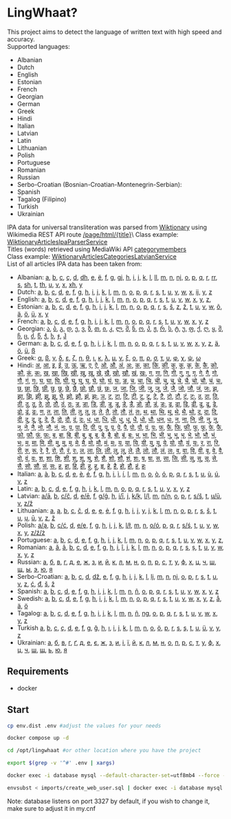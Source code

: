 # LingWhaat?

This project aims to detect the language of written text with high speed and accuracy.\
Supported languages:
* Albanian
* Dutch
* English
* Estonian
* French
* Georgian
* German
* Greek
* Hindi
* Italian
* Latvian
* Latin
* Lithuanian
* Polish
* Portuguese
* Romanian
* Russian
* Serbo-Croatian (Bosnian-Croatian-Montenegrin-Serbian):
* Spanish
* Tagalog (Filipino)
* Turkish
* Ukrainian

IPA data for universal transliteration was parsed from [Wiktionary](https://en.wiktionary.org/wiki/Wiktionary:Main_Page) using Wikimedia REST API route [/page/html/{title}](https://en.wiktionary.org/api/rest_v1/#/Page%20content/get_page_html__title_)\
Class example: [WiktionaryArticlesIpaParserService](src/Service/WiktionaryArticlesIpaParserService.php)\
Titles (words) retrieved using MediaWiki API [categorymembers](https://www.mediawiki.org/wiki/API:Categorymembers)\
Class example: [WiktionaryArticlesCategoriesLatvianService](src/Service/WiktionaryArticlesCategoriesLatvianService.php)\
List of all articles IPA data has been taken from:
* Albanian:
[a](docs/Albanian/en_wiktionary_albanian_a.md),
[b](docs/Albanian/en_wiktionary_albanian_b.md),
[c](docs/Albanian/en_wiktionary_albanian_c.md),
[ç](docs/Albanian/en_wiktionary_albanian_ç.md),
[d](docs/Albanian/en_wiktionary_albanian_d.md),
[dh](docs/Albanian/en_wiktionary_albanian_dh.md),
[e](docs/Albanian/en_wiktionary_albanian_e.md),
[ë](docs/Albanian/en_wiktionary_albanian_ë.md),
[f](docs/Albanian/en_wiktionary_albanian_f.md),
[g](docs/Albanian/en_wiktionary_albanian_g.md),
[gj](docs/Albanian/en_wiktionary_albanian_gj.md),
[h](docs/Albanian/en_wiktionary_albanian_h.md),
[i](docs/Albanian/en_wiktionary_albanian_i.md),
[j](docs/Albanian/en_wiktionary_albanian_j.md),
[k](docs/Albanian/en_wiktionary_albanian_k.md),
[l](docs/Albanian/en_wiktionary_albanian_l.md),
[ll](docs/Albanian/en_wiktionary_albanian_ll.md),
[m](docs/Albanian/en_wiktionary_albanian_m.md),
[n](docs/Albanian/en_wiktionary_albanian_n.md),
[nj](docs/Albanian/en_wiktionary_albanian_nj.md),
[o](docs/Albanian/en_wiktionary_albanian_o.md),
[p](docs/Albanian/en_wiktionary_albanian_p.md),
[q](docs/Albanian/en_wiktionary_albanian_q.md),
[r](docs/Albanian/en_wiktionary_albanian_r.md),
[rr](docs/Albanian/en_wiktionary_albanian_rr.md),
[s](docs/Albanian/en_wiktionary_albanian_s.md),
[sh](docs/Albanian/en_wiktionary_albanian_sh.md),
[t](docs/Albanian/en_wiktionary_albanian_t.md),
[th](docs/Albanian/en_wiktionary_albanian_th.md),
[u](docs/Albanian/en_wiktionary_albanian_u.md),
[v](docs/Albanian/en_wiktionary_albanian_v.md),
[x](docs/Albanian/en_wiktionary_albanian_x.md),
[xh](docs/Albanian/en_wiktionary_albanian_xh.md),
[y](docs/Albanian/en_wiktionary_albanian_y.md)
* Dutch:
[a](docs/Dutch/en_wiktionary_dutch_a.md),
[b](docs/Dutch/en_wiktionary_dutch_b.md),
[c](docs/Dutch/en_wiktionary_dutch_c.md),
[d](docs/Dutch/en_wiktionary_dutch_d.md),
[e](docs/Dutch/en_wiktionary_dutch_e.md),
[f](docs/Dutch/en_wiktionary_dutch_f.md),
[g](docs/Dutch/en_wiktionary_dutch_g.md),
[h](docs/Dutch/en_wiktionary_dutch_h.md),
[i](docs/Dutch/en_wiktionary_dutch_i.md),
[j](docs/Dutch/en_wiktionary_dutch_j.md),
[k](docs/Dutch/en_wiktionary_dutch_k.md),
[l](docs/Dutch/en_wiktionary_dutch_l.md),
[m](docs/Dutch/en_wiktionary_dutch_m.md),
[n](docs/Dutch/en_wiktionary_dutch_n.md),
[o](docs/Dutch/en_wiktionary_dutch_o.md),
[p](docs/Dutch/en_wiktionary_dutch_p.md),
[q](docs/Dutch/en_wiktionary_dutch_q.md),
[r](docs/Dutch/en_wiktionary_dutch_r.md),
[s](docs/Dutch/en_wiktionary_dutch_s.md),
[t](docs/Dutch/en_wiktionary_dutch_t.md),
[u](docs/Dutch/en_wiktionary_dutch_u.md),
[v](docs/Dutch/en_wiktionary_dutch_v.md),
[w](docs/Dutch/en_wiktionary_dutch_w.md),
[x](docs/Dutch/en_wiktionary_dutch_x.md),
[ij](docs/Dutch/en_wiktionary_dutch_ij.md),
[y](docs/Dutch/en_wiktionary_dutch_y.md),
[z](docs/Dutch/en_wiktionary_dutch_z.md)
* English:
[a](docs/English/en_wiktionary_english_a.md),
[b](docs/English/en_wiktionary_english_b.md),
[c](docs/English/en_wiktionary_english_c.md),
[d](docs/English/en_wiktionary_english_d.md),
[e](docs/English/en_wiktionary_english_e.md),
[f](docs/English/en_wiktionary_english_f.md),
[g](docs/English/en_wiktionary_english_g.md),
[h](docs/English/en_wiktionary_english_h.md),
[i](docs/English/en_wiktionary_english_i.md),
[j](docs/English/en_wiktionary_english_j.md),
[k](docs/English/en_wiktionary_english_k.md),
[l](docs/English/en_wiktionary_english_l.md),
[m](docs/English/en_wiktionary_english_m.md),
[n](docs/English/en_wiktionary_english_n.md),
[o](docs/English/en_wiktionary_english_o.md),
[p](docs/English/en_wiktionary_english_p.md),
[q](docs/English/en_wiktionary_english_q.md),
[r](docs/English/en_wiktionary_english_r.md),
[s](docs/English/en_wiktionary_english_s.md),
[t](docs/English/en_wiktionary_english_t.md),
[u](docs/English/en_wiktionary_english_u.md),
[v](docs/English/en_wiktionary_english_v.md),
[w](docs/English/en_wiktionary_english_w.md),
[x](docs/English/en_wiktionary_english_x.md),
[y](docs/English/en_wiktionary_english_y.md),
[z](docs/English/en_wiktionary_english_z.md),
* Estonian:
[a](docs/Estonian/en_wiktionary_estonian_a.md),
[b](docs/Estonian/en_wiktionary_estonian_b.md),
[c](docs/Estonian/en_wiktionary_estonian_c.md),
[d](docs/Estonian/en_wiktionary_estonian_d.md),
[e](docs/Estonian/en_wiktionary_estonian_e.md),
[f](docs/Estonian/en_wiktionary_estonian_f.md),
[g](docs/Estonian/en_wiktionary_estonian_g.md),
[h](docs/Estonian/en_wiktionary_estonian_h.md),
[i](docs/Estonian/en_wiktionary_estonian_i.md),
[j](docs/Estonian/en_wiktionary_estonian_j.md),
[k](docs/Estonian/en_wiktionary_estonian_k.md),
[l](docs/Estonian/en_wiktionary_estonian_l.md),
[m](docs/Estonian/en_wiktionary_estonian_m.md),
[n](docs/Estonian/en_wiktionary_estonian_n.md),
[o](docs/Estonian/en_wiktionary_estonian_o.md),
[p](docs/Estonian/en_wiktionary_estonian_p.md),
[q](docs/Estonian/en_wiktionary_estonian_q.md),
[r](docs/Estonian/en_wiktionary_estonian_r.md),
[s](docs/Estonian/en_wiktionary_estonian_s.md),
[š](docs/Estonian/en_wiktionary_estonian_š.md),
[z](docs/Estonian/en_wiktionary_estonian_z.md),
[ž](docs/Estonian/en_wiktionary_estonian_ž.md),
[t](docs/Estonian/en_wiktionary_estonian_t.md),
[u](docs/Estonian/en_wiktionary_estonian_u.md),
[v](docs/Estonian/en_wiktionary_estonian_v.md),
[w](docs/Estonian/en_wiktionary_estonian_w.md),
[õ](docs/Estonian/en_wiktionary_estonian_õ.md),
[ä](docs/Estonian/en_wiktionary_estonian_ä.md),
[ö](docs/Estonian/en_wiktionary_estonian_ö.md),
[ü](docs/Estonian/en_wiktionary_estonian_ü.md),
[x](docs/Estonian/en_wiktionary_estonian_x.md),
[y](docs/Estonian/en_wiktionary_estonian_y.md)
* French:
[a](docs/French/en_wiktionary_french_a.md),
[b](docs/French/en_wiktionary_french_b.md),
[c](docs/French/en_wiktionary_french_c.md),
[d](docs/French/en_wiktionary_french_d.md),
[e](docs/French/en_wiktionary_french_e.md),
[f](docs/French/en_wiktionary_french_f.md),
[g](docs/French/en_wiktionary_french_g.md),
[h](docs/French/en_wiktionary_french_h.md),
[i](docs/French/en_wiktionary_french_i.md),
[j](docs/French/en_wiktionary_french_j.md),
[k](docs/French/en_wiktionary_french_k.md),
[l](docs/French/en_wiktionary_french_l.md),
[m](docs/French/en_wiktionary_french_m.md),
[n](docs/French/en_wiktionary_french_n.md),
[o](docs/French/en_wiktionary_french_o.md),
[p](docs/French/en_wiktionary_french_p.md),
[q](docs/French/en_wiktionary_french_q.md),
[r](docs/French/en_wiktionary_french_r.md),
[s](docs/French/en_wiktionary_french_s.md),
[t](docs/French/en_wiktionary_french_t.md),
[u](docs/French/en_wiktionary_french_u.md),
[v](docs/French/en_wiktionary_french_v.md),
[w](docs/French/en_wiktionary_french_w.md),
[x](docs/French/en_wiktionary_french_x.md),
[y](docs/French/en_wiktionary_french_y.md),
[z](docs/French/en_wiktionary_french_z.md)
* Georgian:
[ა](docs/Georgian/en_wiktionary_georgian_ა.md),
[ბ](docs/Georgian/en_wiktionary_georgian_ბ.md),
[გ](docs/Georgian/en_wiktionary_georgian_გ.md),
[დ](docs/Georgian/en_wiktionary_georgian_დ.md),
[ე](docs/Georgian/en_wiktionary_georgian_ე.md),
[ვ](docs/Georgian/en_wiktionary_georgian_ვ.md),
[ზ](docs/Georgian/en_wiktionary_georgian_ზ.md),
[თ](docs/Georgian/en_wiktionary_georgian_თ.md),
[ი](docs/Georgian/en_wiktionary_georgian_ი.md),
[კ](docs/Georgian/en_wiktionary_georgian_კ.md),
[ლ](docs/Georgian/en_wiktionary_georgian_ლ.md),
[მ](docs/Georgian/en_wiktionary_georgian_მ.md),
[ნ](docs/Georgian/en_wiktionary_georgian_ნ.md),
[ო](docs/Georgian/en_wiktionary_georgian_ო.md),
[პ](docs/Georgian/en_wiktionary_georgian_პ.md),
[ჟ](docs/Georgian/en_wiktionary_georgian_ჟ.md),
[რ](docs/Georgian/en_wiktionary_georgian_რ.md),
[ს](docs/Georgian/en_wiktionary_georgian_ს.md),
[ტ](docs/Georgian/en_wiktionary_georgian_ტ.md),
[უ](docs/Georgian/en_wiktionary_georgian_უ.md),
[ფ](docs/Georgian/en_wiktionary_georgian_ფ.md),
[ქ](docs/Georgian/en_wiktionary_georgian_ქ.md),
[ღ](docs/Georgian/en_wiktionary_georgian_ღ.md),
[ყ](docs/Georgian/en_wiktionary_georgian_ყ.md),
[შ](docs/Georgian/en_wiktionary_georgian_შ.md),
[ჩ](docs/Georgian/en_wiktionary_georgian_ჩ.md),
[ც](docs/Georgian/en_wiktionary_georgian_ც.md),
[ძ](docs/Georgian/en_wiktionary_georgian_ძ.md),
[წ](docs/Georgian/en_wiktionary_georgian_წ.md),
[ჭ](docs/Georgian/en_wiktionary_georgian_ჭ.md),
[ხ](docs/Georgian/en_wiktionary_georgian_ხ.md),
[ჯ](docs/Georgian/en_wiktionary_georgian_ჯ.md),
[ჰ](docs/Georgian/en_wiktionary_georgian_ჰ.md)
* German:
[a](docs/German/en_wiktionary_german_a.md),
[b](docs/German/en_wiktionary_german_b.md),
[c](docs/German/en_wiktionary_german_c.md),
[d](docs/German/en_wiktionary_german_d.md),
[e](docs/German/en_wiktionary_german_e.md),
[f](docs/German/en_wiktionary_german_f.md),
[g](docs/German/en_wiktionary_german_g.md),
[h](docs/German/en_wiktionary_german_h.md),
[i](docs/German/en_wiktionary_german_i.md),
[j](docs/German/en_wiktionary_german_j.md),
[k](docs/German/en_wiktionary_german_k.md),
[l](docs/German/en_wiktionary_german_l.md),
[m](docs/German/en_wiktionary_german_m.md),
[n](docs/German/en_wiktionary_german_n.md),
[o](docs/German/en_wiktionary_german_o.md),
[p](docs/German/en_wiktionary_german_p.md),
[q](docs/German/en_wiktionary_german_q.md),
[r](docs/German/en_wiktionary_german_r.md),
[s](docs/German/en_wiktionary_german_s.md),
[t](docs/German/en_wiktionary_german_t.md),
[u](docs/German/en_wiktionary_german_u.md),
[v](docs/German/en_wiktionary_german_v.md),
[w](docs/German/en_wiktionary_german_w.md),
[x](docs/German/en_wiktionary_german_x.md),
[y](docs/German/en_wiktionary_german_y.md),
[z](docs/German/en_wiktionary_german_z.md),
[ä](docs/German/en_wiktionary_german_ä.md),
[ö](docs/German/en_wiktionary_german_ö.md),
[ü](docs/German/en_wiktionary_german_ü.md),
[ß](docs/German/en_wiktionary_german_ß.md)
* Greek:
[α](docs/Greek/en_wiktionary_greek_α.md),
[β](docs/Greek/en_wiktionary_greek_β.md),
[γ](docs/Greek/en_wiktionary_greek_γ.md),
[δ](docs/Greek/en_wiktionary_greek_δ.md),
[ε](docs/Greek/en_wiktionary_greek_ε.md),
[ζ](docs/Greek/en_wiktionary_greek_ζ.md),
[η](docs/Greek/en_wiktionary_greek_η.md),
[θ](docs/Greek/en_wiktionary_greek_θ.md),
[ι](docs/Greek/en_wiktionary_greek_ι.md),
[κ](docs/Greek/en_wiktionary_greek_κ.md),
[λ](docs/Greek/en_wiktionary_greek_λ.md),
[μ](docs/Greek/en_wiktionary_greek_μ.md),
[ν](docs/Greek/en_wiktionary_greek_ν.md),
[ξ](docs/Greek/en_wiktionary_greek_ξ.md),
[ο](docs/Greek/en_wiktionary_greek_ο.md),
[π](docs/Greek/en_wiktionary_greek_π.md),
[ρ](docs/Greek/en_wiktionary_greek_ρ.md),
[σ](docs/Greek/en_wiktionary_greek_σ.md),
[τ](docs/Greek/en_wiktionary_greek_τ.md),
[υ](docs/Greek/en_wiktionary_greek_υ.md),
[φ](docs/Greek/en_wiktionary_greek_φ.md),
[χ](docs/Greek/en_wiktionary_greek_χ.md),
[ψ](docs/Greek/en_wiktionary_greek_ψ.md),
[ω](docs/Greek/en_wiktionary_greek_ω.md)
* Hindi:
[अ](docs/Hindi/en_wiktionary_hindi_अ.md),
[आ](docs/Hindi/en_wiktionary_hindi_आ.md),
[इ](docs/Hindi/en_wiktionary_hindi_इ.md),
[ई](docs/Hindi/en_wiktionary_hindi_ई.md),
[उ](docs/Hindi/en_wiktionary_hindi_उ.md),
[ऊ](docs/Hindi/en_wiktionary_hindi_ऊ.md),
[ऋ](docs/Hindi/en_wiktionary_hindi_ऋ.md),
[ए](docs/Hindi/en_wiktionary_hindi_ए.md),
[ऐ](docs/Hindi/en_wiktionary_hindi_ऐ.md),
[ओ](docs/Hindi/en_wiktionary_hindi_ओ.md),
[औ](docs/Hindi/en_wiktionary_hindi_औ.md),
[अं](docs/Hindi/en_wiktionary_hindi_अं.md),
[अः](docs/Hindi/en_wiktionary_hindi_अः.md),
[क](docs/Hindi/en_wiktionary_hindi_क.md),
[का](docs/Hindi/en_wiktionary_hindi_का.md),
[कि](docs/Hindi/en_wiktionary_hindi_कि.md),
[की](docs/Hindi/en_wiktionary_hindi_की.md),
[कु](docs/Hindi/en_wiktionary_hindi_कु.md),
[कू](docs/Hindi/en_wiktionary_hindi_कू.md),
[कृ](docs/Hindi/en_wiktionary_hindi_कृ.md),
[के](docs/Hindi/en_wiktionary_hindi_के.md),
[कै](docs/Hindi/en_wiktionary_hindi_कै.md),
[को](docs/Hindi/en_wiktionary_hindi_को.md),
[कौ](docs/Hindi/en_wiktionary_hindi_कौ.md),
[कं](docs/Hindi/en_wiktionary_hindi_कं.md),
[कः](docs/Hindi/en_wiktionary_hindi_कः.md),
[ख](docs/Hindi/en_wiktionary_hindi_ख.md),
[खा](docs/Hindi/en_wiktionary_hindi_खा.md),
[खि](docs/Hindi/en_wiktionary_hindi_खि.md),
[खी](docs/Hindi/en_wiktionary_hindi_खी.md),
[खु](docs/Hindi/en_wiktionary_hindi_खु.md),
[खू](docs/Hindi/en_wiktionary_hindi_खू.md),
[खे](docs/Hindi/en_wiktionary_hindi_खे.md),
[खै](docs/Hindi/en_wiktionary_hindi_खै.md),
[खो](docs/Hindi/en_wiktionary_hindi_खो.md),
[खौ](docs/Hindi/en_wiktionary_hindi_खौ.md),
[खं](docs/Hindi/en_wiktionary_hindi_खं.md),
[खः](docs/Hindi/en_wiktionary_hindi_खः.md),
[ग](docs/Hindi/en_wiktionary_hindi_ग.md),
[गा](docs/Hindi/en_wiktionary_hindi_गा.md),
[गि](docs/Hindi/en_wiktionary_hindi_गि.md),
[गी](docs/Hindi/en_wiktionary_hindi_गी.md),
[गु](docs/Hindi/en_wiktionary_hindi_गु.md),
[गू](docs/Hindi/en_wiktionary_hindi_गू.md),
[गृ](docs/Hindi/en_wiktionary_hindi_गृ.md),
[गे](docs/Hindi/en_wiktionary_hindi_गे.md),
[गै](docs/Hindi/en_wiktionary_hindi_गै.md),
[गो](docs/Hindi/en_wiktionary_hindi_गो.md),
[गौ](docs/Hindi/en_wiktionary_hindi_गौ.md),
[गं](docs/Hindi/en_wiktionary_hindi_गं.md),
[गः](docs/Hindi/en_wiktionary_hindi_गः.md),
[घ](docs/Hindi/en_wiktionary_hindi_घ.md),
[घा](docs/Hindi/en_wiktionary_hindi_घा.md),
[घि](docs/Hindi/en_wiktionary_hindi_घि.md),
[घी](docs/Hindi/en_wiktionary_hindi_घी.md),
[घु](docs/Hindi/en_wiktionary_hindi_घु.md),
[घू](docs/Hindi/en_wiktionary_hindi_घू.md),
[घृ](docs/Hindi/en_wiktionary_hindi_घृ.md),
[घे](docs/Hindi/en_wiktionary_hindi_घे.md),
[घो](docs/Hindi/en_wiktionary_hindi_घो.md),
[घं](docs/Hindi/en_wiktionary_hindi_घं.md),
[घः](docs/Hindi/en_wiktionary_hindi_घः.md),
[ङ](docs/Hindi/en_wiktionary_hindi_ङ.md),
[च](docs/Hindi/en_wiktionary_hindi_च.md),
[चा](docs/Hindi/en_wiktionary_hindi_चा.md),
[चि](docs/Hindi/en_wiktionary_hindi_चि.md),
[ची](docs/Hindi/en_wiktionary_hindi_ची.md),
[चु](docs/Hindi/en_wiktionary_hindi_चु.md),
[चू](docs/Hindi/en_wiktionary_hindi_चू.md),
[चे](docs/Hindi/en_wiktionary_hindi_चे.md),
[चै](docs/Hindi/en_wiktionary_hindi_चै.md),
[चो](docs/Hindi/en_wiktionary_hindi_चो.md),
[चौ](docs/Hindi/en_wiktionary_hindi_चौ.md),
[चं](docs/Hindi/en_wiktionary_hindi_चं.md),
[चः](docs/Hindi/en_wiktionary_hindi_चः.md),
[छ](docs/Hindi/en_wiktionary_hindi_छ.md),
[छा](docs/Hindi/en_wiktionary_hindi_छा.md),
[छि](docs/Hindi/en_wiktionary_hindi_छि.md),
[छी](docs/Hindi/en_wiktionary_hindi_छी.md),
[छु](docs/Hindi/en_wiktionary_hindi_छु.md),
[छू](docs/Hindi/en_wiktionary_hindi_छू.md),
[छे](docs/Hindi/en_wiktionary_hindi_छे.md),
[छै](docs/Hindi/en_wiktionary_hindi_छै.md),
[छो](docs/Hindi/en_wiktionary_hindi_छो.md),
[छौ](docs/Hindi/en_wiktionary_hindi_छौ.md),
[छं](docs/Hindi/en_wiktionary_hindi_छं.md),
[छः](docs/Hindi/en_wiktionary_hindi_छः.md),
[ज](docs/Hindi/en_wiktionary_hindi_ज.md),
[जा](docs/Hindi/en_wiktionary_hindi_जा.md),
[जि](docs/Hindi/en_wiktionary_hindi_जि.md),
[जी](docs/Hindi/en_wiktionary_hindi_जी.md),
[जु](docs/Hindi/en_wiktionary_hindi_जु.md),
[जू](docs/Hindi/en_wiktionary_hindi_जू.md),
[जे](docs/Hindi/en_wiktionary_hindi_जे.md),
[जै](docs/Hindi/en_wiktionary_hindi_जै.md),
[जो](docs/Hindi/en_wiktionary_hindi_जो.md),
[जौ](docs/Hindi/en_wiktionary_hindi_जौ.md),
[जं](docs/Hindi/en_wiktionary_hindi_जं.md),
[जः](docs/Hindi/en_wiktionary_hindi_जः.md),
[झ](docs/Hindi/en_wiktionary_hindi_झ.md),
[झा](docs/Hindi/en_wiktionary_hindi_झा.md),
[झि](docs/Hindi/en_wiktionary_hindi_झि.md),
[झी](docs/Hindi/en_wiktionary_hindi_झी.md),
[झु](docs/Hindi/en_wiktionary_hindi_झु.md),
[झू](docs/Hindi/en_wiktionary_hindi_झू.md),
[घे](docs/Hindi/en_wiktionary_hindi_घे.md),
[झो](docs/Hindi/en_wiktionary_hindi_झो.md),
[झौ](docs/Hindi/en_wiktionary_hindi_झौ.md),
[झं](docs/Hindi/en_wiktionary_hindi_झं.md),
[झः](docs/Hindi/en_wiktionary_hindi_झः.md),
[ञ](docs/Hindi/en_wiktionary_hindi_ञ.md),
[ट](docs/Hindi/en_wiktionary_hindi_ट.md),
[टा](docs/Hindi/en_wiktionary_hindi_टा.md),
[टि](docs/Hindi/en_wiktionary_hindi_टि.md),
[टी](docs/Hindi/en_wiktionary_hindi_टी.md),
[टु](docs/Hindi/en_wiktionary_hindi_टु.md),
[टू](docs/Hindi/en_wiktionary_hindi_टू.md),
[टे](docs/Hindi/en_wiktionary_hindi_टे.md),
[टै](docs/Hindi/en_wiktionary_hindi_टै.md),
[टो](docs/Hindi/en_wiktionary_hindi_टो.md),
[टौ](docs/Hindi/en_wiktionary_hindi_टौ.md),
[टं](docs/Hindi/en_wiktionary_hindi_टं.md),
[टः](docs/Hindi/en_wiktionary_hindi_टः.md),
[ठ](docs/Hindi/en_wiktionary_hindi_ठ.md),
[ठा](docs/Hindi/en_wiktionary_hindi_ठा.md),
[ठि](docs/Hindi/en_wiktionary_hindi_ठि.md),
[ठी](docs/Hindi/en_wiktionary_hindi_ठी.md),
[ठु](docs/Hindi/en_wiktionary_hindi_ठु.md),
[ठू](docs/Hindi/en_wiktionary_hindi_ठू.md),
[ठे](docs/Hindi/en_wiktionary_hindi_ठे.md),
[ठो](docs/Hindi/en_wiktionary_hindi_ठो.md),
[ठौ](docs/Hindi/en_wiktionary_hindi_ठौ.md),
[ठं](docs/Hindi/en_wiktionary_hindi_ठं.md),
[ठः](docs/Hindi/en_wiktionary_hindi_ठः.md),
[ड](docs/Hindi/en_wiktionary_hindi_ड.md),
[डा](docs/Hindi/en_wiktionary_hindi_डा.md),
[डि](docs/Hindi/en_wiktionary_hindi_डि.md),
[डी](docs/Hindi/en_wiktionary_hindi_डी.md),
[डु](docs/Hindi/en_wiktionary_hindi_डु.md),
[डू](docs/Hindi/en_wiktionary_hindi_डू.md),
[डे](docs/Hindi/en_wiktionary_hindi_डे.md),
[डै](docs/Hindi/en_wiktionary_hindi_डै.md),
[डो](docs/Hindi/en_wiktionary_hindi_डो.md),
[डौ](docs/Hindi/en_wiktionary_hindi_डौ.md),
[डं](docs/Hindi/en_wiktionary_hindi_डं.md),
[डः](docs/Hindi/en_wiktionary_hindi_डः.md),
[ढ](docs/Hindi/en_wiktionary_hindi_ढ.md),
[ढा](docs/Hindi/en_wiktionary_hindi_ढा.md),
[ढि](docs/Hindi/en_wiktionary_hindi_ढि.md),
[ढी](docs/Hindi/en_wiktionary_hindi_ढी.md),
[ढु](docs/Hindi/en_wiktionary_hindi_ढु.md),
[ढू](docs/Hindi/en_wiktionary_hindi_ढू.md),
[ढे](docs/Hindi/en_wiktionary_hindi_ढे.md),
[ढो](docs/Hindi/en_wiktionary_hindi_ढो.md),
[ढं](docs/Hindi/en_wiktionary_hindi_ढं.md),
[ढः](docs/Hindi/en_wiktionary_hindi_ढः.md),
[ण](docs/Hindi/en_wiktionary_hindi_ण.md),
[त](docs/Hindi/en_wiktionary_hindi_त.md),
[ता](docs/Hindi/en_wiktionary_hindi_ता.md),
[ति](docs/Hindi/en_wiktionary_hindi_ति.md),
[ती](docs/Hindi/en_wiktionary_hindi_ती.md),
[तु](docs/Hindi/en_wiktionary_hindi_तु.md),
[तू](docs/Hindi/en_wiktionary_hindi_तू.md),
[तृ](docs/Hindi/en_wiktionary_hindi_तृ.md),
[ते](docs/Hindi/en_wiktionary_hindi_ते.md),
[तै](docs/Hindi/en_wiktionary_hindi_तै.md),
[तो](docs/Hindi/en_wiktionary_hindi_तो.md),
[तौ](docs/Hindi/en_wiktionary_hindi_तौ.md),
[तं](docs/Hindi/en_wiktionary_hindi_तं.md),
[तः](docs/Hindi/en_wiktionary_hindi_तः.md),
[थ](docs/Hindi/en_wiktionary_hindi_थ.md),
[था](docs/Hindi/en_wiktionary_hindi_था.md),
[थि](docs/Hindi/en_wiktionary_hindi_थि.md),
[थू](docs/Hindi/en_wiktionary_hindi_थू.md),
[थे](docs/Hindi/en_wiktionary_hindi_थे.md),
[थै](docs/Hindi/en_wiktionary_hindi_थै.md),
[थो](docs/Hindi/en_wiktionary_hindi_थो.md),
[द](docs/Hindi/en_wiktionary_hindi_द.md),
[दा](docs/Hindi/en_wiktionary_hindi_दा.md),
[दि](docs/Hindi/en_wiktionary_hindi_दि.md),
[दी](docs/Hindi/en_wiktionary_hindi_दी.md),
[दु](docs/Hindi/en_wiktionary_hindi_दु.md),
[दू](docs/Hindi/en_wiktionary_hindi_दू.md),
[दृ](docs/Hindi/en_wiktionary_hindi_दृ.md),
[दे](docs/Hindi/en_wiktionary_hindi_दे.md),
[दै](docs/Hindi/en_wiktionary_hindi_दै.md),
[दो](docs/Hindi/en_wiktionary_hindi_दो.md),
[दौ](docs/Hindi/en_wiktionary_hindi_दौ.md),
[दं](docs/Hindi/en_wiktionary_hindi_दं.md),
[दः](docs/Hindi/en_wiktionary_hindi_दः.md),
[ध](docs/Hindi/en_wiktionary_hindi_ध.md),
[धा](docs/Hindi/en_wiktionary_hindi_धा.md),
[धि](docs/Hindi/en_wiktionary_hindi_धि.md),
[धी](docs/Hindi/en_wiktionary_hindi_धी.md),
[धु](docs/Hindi/en_wiktionary_hindi_धु.md),
[धू](docs/Hindi/en_wiktionary_hindi_धू.md),
[धै](docs/Hindi/en_wiktionary_hindi_धै.md),
[धो](docs/Hindi/en_wiktionary_hindi_धो.md),
[धौ](docs/Hindi/en_wiktionary_hindi_धौ.md),
[धन](docs/Hindi/en_wiktionary_hindi_धन.md),
[धः](docs/Hindi/en_wiktionary_hindi_धः.md),
[न](docs/Hindi/en_wiktionary_hindi_न.md),
[ना](docs/Hindi/en_wiktionary_hindi_ना.md),
[नि](docs/Hindi/en_wiktionary_hindi_नि.md),
[नी](docs/Hindi/en_wiktionary_hindi_नी.md),
[नु](docs/Hindi/en_wiktionary_hindi_नु.md),
[नू](docs/Hindi/en_wiktionary_hindi_नू.md),
[नृ](docs/Hindi/en_wiktionary_hindi_नृ.md),
[ने](docs/Hindi/en_wiktionary_hindi_ने.md),
[नै](docs/Hindi/en_wiktionary_hindi_नै.md),
[नो](docs/Hindi/en_wiktionary_hindi_नो.md),
[नौ](docs/Hindi/en_wiktionary_hindi_नौ.md),
[नं](docs/Hindi/en_wiktionary_hindi_नं.md),
[नः](docs/Hindi/en_wiktionary_hindi_नः.md),
[प](docs/Hindi/en_wiktionary_hindi_प.md),
[पा](docs/Hindi/en_wiktionary_hindi_पा.md),
[पि](docs/Hindi/en_wiktionary_hindi_पि.md),
[पी](docs/Hindi/en_wiktionary_hindi_पी.md),
[पु](docs/Hindi/en_wiktionary_hindi_पु.md),
[पू](docs/Hindi/en_wiktionary_hindi_पू.md),
[पृ](docs/Hindi/en_wiktionary_hindi_पृ.md),
[पे](docs/Hindi/en_wiktionary_hindi_पे.md),
[पै](docs/Hindi/en_wiktionary_hindi_पै.md),
[पो](docs/Hindi/en_wiktionary_hindi_पो.md),
[पौ](docs/Hindi/en_wiktionary_hindi_पौ.md),
[पं](docs/Hindi/en_wiktionary_hindi_पं.md),
[पः](docs/Hindi/en_wiktionary_hindi_पः.md),
[फ](docs/Hindi/en_wiktionary_hindi_फ.md),
[फै](docs/Hindi/en_wiktionary_hindi_फै.md),
[फि](docs/Hindi/en_wiktionary_hindi_फि.md),
[फी](docs/Hindi/en_wiktionary_hindi_फी.md),
[फु](docs/Hindi/en_wiktionary_hindi_फु.md),
[फू](docs/Hindi/en_wiktionary_hindi_फू.md),
[फे](docs/Hindi/en_wiktionary_hindi_फे.md),
[फै](docs/Hindi/en_wiktionary_hindi_फै.md),
[फो](docs/Hindi/en_wiktionary_hindi_फो.md),
[फौ](docs/Hindi/en_wiktionary_hindi_फौ.md),
[फं](docs/Hindi/en_wiktionary_hindi_फं.md),
[फः](docs/Hindi/en_wiktionary_hindi_फः.md),
[ब](docs/Hindi/en_wiktionary_hindi_ब.md),
[बा](docs/Hindi/en_wiktionary_hindi_बा.md),
[बि](docs/Hindi/en_wiktionary_hindi_बि.md),
[बी](docs/Hindi/en_wiktionary_hindi_बी.md),
[बु](docs/Hindi/en_wiktionary_hindi_बु.md),
[बू](docs/Hindi/en_wiktionary_hindi_बू.md),
[बृ](docs/Hindi/en_wiktionary_hindi_बृ.md),
[बे](docs/Hindi/en_wiktionary_hindi_बे.md),
[बै](docs/Hindi/en_wiktionary_hindi_बै.md),
[बो](docs/Hindi/en_wiktionary_hindi_बो.md),
[बं](docs/Hindi/en_wiktionary_hindi_बं.md),
[बः](docs/Hindi/en_wiktionary_hindi_बः.md),
[भ](docs/Hindi/en_wiktionary_hindi_भ.md),
[भा](docs/Hindi/en_wiktionary_hindi_भा.md),
[भि](docs/Hindi/en_wiktionary_hindi_भि.md),
[भी](docs/Hindi/en_wiktionary_hindi_भी.md),
[भु](docs/Hindi/en_wiktionary_hindi_भु.md),
[भू](docs/Hindi/en_wiktionary_hindi_भू.md),
[भृ](docs/Hindi/en_wiktionary_hindi_भृ.md),
[भे](docs/Hindi/en_wiktionary_hindi_भे.md),
[भो](docs/Hindi/en_wiktionary_hindi_भो.md),
[भौ](docs/Hindi/en_wiktionary_hindi_भौ.md),
[भं](docs/Hindi/en_wiktionary_hindi_भं.md),
[भः](docs/Hindi/en_wiktionary_hindi_भः.md),
[म](docs/Hindi/en_wiktionary_hindi_म.md),
[मा](docs/Hindi/en_wiktionary_hindi_मा.md),
[मि](docs/Hindi/en_wiktionary_hindi_मि.md),
[मी](docs/Hindi/en_wiktionary_hindi_मी.md),
[मु](docs/Hindi/en_wiktionary_hindi_मु.md),
[मू](docs/Hindi/en_wiktionary_hindi_मू.md),
[मृ](docs/Hindi/en_wiktionary_hindi_मृ.md),
[मे](docs/Hindi/en_wiktionary_hindi_मे.md),
[मै](docs/Hindi/en_wiktionary_hindi_मै.md),
[मो](docs/Hindi/en_wiktionary_hindi_मो.md),
[मौ](docs/Hindi/en_wiktionary_hindi_मौ.md),
[मं](docs/Hindi/en_wiktionary_hindi_मं.md),
[मः](docs/Hindi/en_wiktionary_hindi_मः.md),
[य](docs/Hindi/en_wiktionary_hindi_य.md),
[या](docs/Hindi/en_wiktionary_hindi_या.md),
[यि](docs/Hindi/en_wiktionary_hindi_यि.md),
[यी](docs/Hindi/en_wiktionary_hindi_यी.md),
[यु](docs/Hindi/en_wiktionary_hindi_यु.md),
[यू](docs/Hindi/en_wiktionary_hindi_यू.md),
[ये](docs/Hindi/en_wiktionary_hindi_ये.md),
[यो](docs/Hindi/en_wiktionary_hindi_यो.md),
[यौ](docs/Hindi/en_wiktionary_hindi_यौ.md),
[यं](docs/Hindi/en_wiktionary_hindi_यं.md),
[यः](docs/Hindi/en_wiktionary_hindi_यः.md),
[र](docs/Hindi/en_wiktionary_hindi_र.md),
[रा](docs/Hindi/en_wiktionary_hindi_रा.md),
[रि](docs/Hindi/en_wiktionary_hindi_रि.md),
[री](docs/Hindi/en_wiktionary_hindi_री.md),
[रु](docs/Hindi/en_wiktionary_hindi_रु.md),
[रू](docs/Hindi/en_wiktionary_hindi_रू.md),
[रे](docs/Hindi/en_wiktionary_hindi_रे.md),
[रै](docs/Hindi/en_wiktionary_hindi_रै.md),
[रो](docs/Hindi/en_wiktionary_hindi_रो.md),
[रौ](docs/Hindi/en_wiktionary_hindi_रौ.md),
[रं](docs/Hindi/en_wiktionary_hindi_रं.md),
[रः](docs/Hindi/en_wiktionary_hindi_रः.md),
[ल](docs/Hindi/en_wiktionary_hindi_ल.md),
[ला](docs/Hindi/en_wiktionary_hindi_ला.md),
[लि](docs/Hindi/en_wiktionary_hindi_लि.md),
[ली](docs/Hindi/en_wiktionary_hindi_ली.md),
[लु](docs/Hindi/en_wiktionary_hindi_लु.md),
[लू](docs/Hindi/en_wiktionary_hindi_लू.md),
[ले](docs/Hindi/en_wiktionary_hindi_ले.md),
[लै](docs/Hindi/en_wiktionary_hindi_लै.md),
[लो](docs/Hindi/en_wiktionary_hindi_लो.md),
[लौ](docs/Hindi/en_wiktionary_hindi_लौ.md),
[लं](docs/Hindi/en_wiktionary_hindi_लं.md),
[लः](docs/Hindi/en_wiktionary_hindi_लः.md),
[व](docs/Hindi/en_wiktionary_hindi_व.md),
[वा](docs/Hindi/en_wiktionary_hindi_वा.md),
[वि](docs/Hindi/en_wiktionary_hindi_वि.md),
[वी](docs/Hindi/en_wiktionary_hindi_वी.md),
[वृ](docs/Hindi/en_wiktionary_hindi_वृ.md),
[वे](docs/Hindi/en_wiktionary_hindi_वे.md),
[वै](docs/Hindi/en_wiktionary_hindi_वै.md),
[वो](docs/Hindi/en_wiktionary_hindi_वो.md),
[वं](docs/Hindi/en_wiktionary_hindi_वं.md),
[वः](docs/Hindi/en_wiktionary_hindi_वः.md),
[श](docs/Hindi/en_wiktionary_hindi_श.md),
[शा](docs/Hindi/en_wiktionary_hindi_शा.md),
[शि](docs/Hindi/en_wiktionary_hindi_शि.md),
[शी](docs/Hindi/en_wiktionary_hindi_शी.md),
[शु](docs/Hindi/en_wiktionary_hindi_शु.md),
[शू](docs/Hindi/en_wiktionary_hindi_शू.md),
[श्रु](docs/Hindi/en_wiktionary_hindi_श्रु.md),
[शे](docs/Hindi/en_wiktionary_hindi_शे.md),
[शै](docs/Hindi/en_wiktionary_hindi_शै.md),
[शो](docs/Hindi/en_wiktionary_hindi_शो.md),
[शौ](docs/Hindi/en_wiktionary_hindi_शौ.md),
[शं](docs/Hindi/en_wiktionary_hindi_शं.md),
[शः](docs/Hindi/en_wiktionary_hindi_शः.md),
[ष](docs/Hindi/en_wiktionary_hindi_ष.md),
[षा](docs/Hindi/en_wiktionary_hindi_षा.md),
[स](docs/Hindi/en_wiktionary_hindi_स.md),
[सा](docs/Hindi/en_wiktionary_hindi_सा.md),
[सि](docs/Hindi/en_wiktionary_hindi_सि.md),
[सी](docs/Hindi/en_wiktionary_hindi_सी.md),
[सु](docs/Hindi/en_wiktionary_hindi_सु.md),
[सू](docs/Hindi/en_wiktionary_hindi_सू.md),
[सृ](docs/Hindi/en_wiktionary_hindi_सृ.md),
[से](docs/Hindi/en_wiktionary_hindi_से.md),
[सै](docs/Hindi/en_wiktionary_hindi_सै.md),
[सो](docs/Hindi/en_wiktionary_hindi_सो.md),
[सौ](docs/Hindi/en_wiktionary_hindi_सौ.md),
[सं](docs/Hindi/en_wiktionary_hindi_सं.md),
[सः](docs/Hindi/en_wiktionary_hindi_सः.md),
[ह](docs/Hindi/en_wiktionary_hindi_ह.md),
[हा](docs/Hindi/en_wiktionary_hindi_हा.md),
[हि](docs/Hindi/en_wiktionary_hindi_हि.md),
[ही](docs/Hindi/en_wiktionary_hindi_ही.md),
[हु](docs/Hindi/en_wiktionary_hindi_हु.md),
[हू](docs/Hindi/en_wiktionary_hindi_हू.md),
[हृ](docs/Hindi/en_wiktionary_hindi_हृ.md),
[हे](docs/Hindi/en_wiktionary_hindi_हे.md),
[है](docs/Hindi/en_wiktionary_hindi_है.md),
[हो](docs/Hindi/en_wiktionary_hindi_हो.md),
[हौ](docs/Hindi/en_wiktionary_hindi_हौ.md),
[हं](docs/Hindi/en_wiktionary_hindi_हं.md),
[हः](docs/Hindi/en_wiktionary_hindi_हः.md)
* Italian:
[a](docs/Italian/en_wiktionary_italian_a.md),
[à](docs/Italian/en_wiktionary_italian_à.md),
[b](docs/Italian/en_wiktionary_italian_b.md),
[c](docs/Italian/en_wiktionary_italian_c.md),
[d](docs/Italian/en_wiktionary_italian_d.md),
[e](docs/Italian/en_wiktionary_italian_e.md),
[è](docs/Italian/en_wiktionary_italian_è.md),
[é](docs/Italian/en_wiktionary_italian_é.md),
[f](docs/Italian/en_wiktionary_italian_f.md),
[g](docs/Italian/en_wiktionary_italian_g.md),
[h](docs/Italian/en_wiktionary_italian_h.md),
[i](docs/Italian/en_wiktionary_italian_i.md),
[ì](docs/Italian/en_wiktionary_italian_ì.md),
[í](docs/Italian/en_wiktionary_italian_í.md),
[l](docs/Italian/en_wiktionary_italian_l.md),
[m](docs/Italian/en_wiktionary_italian_m.md),
[n](docs/Italian/en_wiktionary_italian_n.md),
[o](docs/Italian/en_wiktionary_italian_o.md),
[ò](docs/Italian/en_wiktionary_italian_ò.md),
[ó](docs/Italian/en_wiktionary_italian_ó.md),
[p](docs/Italian/en_wiktionary_italian_p.md),
[q](docs/Italian/en_wiktionary_italian_q.md),
[r](docs/Italian/en_wiktionary_italian_r.md),
[s](docs/Italian/en_wiktionary_italian_s.md),
[t](docs/Italian/en_wiktionary_italian_t.md),
[u](docs/Italian/en_wiktionary_italian_u.md),
[ù](docs/Italian/en_wiktionary_italian_ù.md),
[ú](docs/Italian/en_wiktionary_italian_ú.md),
[v](docs/Italian/en_wiktionary_italian_v.md),
[z](docs/Italian/en_wiktionary_italian_z.md)
* Latin:
[a](docs/Latin/en_wiktionary_latin_a.md),
[b](docs/Latin/en_wiktionary_latin_b.md),
[c](docs/Latin/en_wiktionary_latin_c.md),
[d](docs/Latin/en_wiktionary_latin_d.md),
[e](docs/Latin/en_wiktionary_latin_e.md),
[f](docs/Latin/en_wiktionary_latin_f.md),
[g](docs/Latin/en_wiktionary_latin_g.md),
[h](docs/Latin/en_wiktionary_latin_h.md),
[i](docs/Latin/en_wiktionary_latin_i.md),
[k](docs/Latin/en_wiktionary_latin_k.md),
[l](docs/Latin/en_wiktionary_latin_l.md),
[m](docs/Latin/en_wiktionary_latin_m.md),
[n](docs/Latin/en_wiktionary_latin_n.md),
[o](docs/Latin/en_wiktionary_latin_o.md),
[p](docs/Latin/en_wiktionary_latin_p.md),
[q](docs/Latin/en_wiktionary_latin_q.md),
[r](docs/Latin/en_wiktionary_latin_r.md),
[s](docs/Latin/en_wiktionary_latin_s.md),
[t](docs/Latin/en_wiktionary_latin_t.md),
[u](docs/Latin/en_wiktionary_latin_u.md),
[v](docs/Latin/en_wiktionary_latin_v.md),
[x](docs/Latin/en_wiktionary_latin_x.md),
[y](docs/Latin/en_wiktionary_latin_y.md),
[z](docs/Latin/en_wiktionary_latin_z.md)
* Latvian:
[а/ā](docs/Latvian/en_wiktionary_latvian_a.md),
[b](docs/Latvian/en_wiktionary_latvian_b.md),
[c/č](docs/Latvian/en_wiktionary_latvian_c.md),
[d](docs/Latvian/en_wiktionary_latvian_d.md),
[e/ē](docs/Latvian/en_wiktionary_latvian_e.md),
[f](docs/Latvian/en_wiktionary_latvian_f.md),
[g/ģ](docs/Latvian/en_wiktionary_latvian_g.md),
[h](docs/Latvian/en_wiktionary_latvian_h.md),
[i/ī](docs/Latvian/en_wiktionary_latvian_i.md),
[j](docs/Latvian/en_wiktionary_latvian_j.md),
[k/ķ](docs/Latvian/en_wiktionary_latvian_k.md),
[l/ļ](docs/Latvian/en_wiktionary_latvian_l.md),
[m](docs/Latvian/en_wiktionary_latvian_m.md),
[n/ņ](docs/Latvian/en_wiktionary_latvian_n.md),
[o](docs/Latvian/en_wiktionary_latvian_o.md),
[p](docs/Latvian/en_wiktionary_latvian_p.md),
[r](docs/Latvian/en_wiktionary_latvian_r.md),
[s/š](docs/Latvian/en_wiktionary_latvian_s.md),
[t](docs/Latvian/en_wiktionary_latvian_t.md),
[u/ū](docs/Latvian/en_wiktionary_latvian_u.md),
[v](docs/Latvian/en_wiktionary_latvian_v.md),
[z/ž](docs/Latvian/en_wiktionary_latvian_z.md)
* Lithuanian:
[a](docs/Lithuanian/en_wiktionary_lithuanian_a.md),
[ą](docs/Lithuanian/en_wiktionary_lithuanian_ą.md),
[b](docs/Lithuanian/en_wiktionary_lithuanian_b.md),
[c](docs/Lithuanian/en_wiktionary_lithuanian_c.md),
[č](docs/Lithuanian/en_wiktionary_lithuanian_č.md),
[d](docs/Lithuanian/en_wiktionary_lithuanian_d.md),
[e](docs/Lithuanian/en_wiktionary_lithuanian_e.md),
[ę](docs/Lithuanian/en_wiktionary_lithuanian_ę.md),
[ė](docs/Lithuanian/en_wiktionary_lithuanian_ė.md),
[f](docs/Lithuanian/en_wiktionary_lithuanian_f.md),
[g](docs/Lithuanian/en_wiktionary_lithuanian_g.md),
[h](docs/Lithuanian/en_wiktionary_lithuanian_h.md),
[i](docs/Lithuanian/en_wiktionary_lithuanian_i.md),
[į](docs/Lithuanian/en_wiktionary_lithuanian_į.md),
[y](docs/Lithuanian/en_wiktionary_lithuanian_y.md),
[j](docs/Lithuanian/en_wiktionary_lithuanian_j.md),
[k](docs/Lithuanian/en_wiktionary_lithuanian_k.md),
[l](docs/Lithuanian/en_wiktionary_lithuanian_l.md),
[m](docs/Lithuanian/en_wiktionary_lithuanian_m.md),
[n](docs/Lithuanian/en_wiktionary_lithuanian_n.md),
[o](docs/Lithuanian/en_wiktionary_lithuanian_o.md),
[p](docs/Lithuanian/en_wiktionary_lithuanian_p.md),
[r](docs/Lithuanian/en_wiktionary_lithuanian_r.md),
[s](docs/Lithuanian/en_wiktionary_lithuanian_s.md),
[š](docs/Lithuanian/en_wiktionary_lithuanian_š.md),
[t](docs/Lithuanian/en_wiktionary_lithuanian_t.md),
[u](docs/Lithuanian/en_wiktionary_lithuanian_u.md),
[ų](docs/Lithuanian/en_wiktionary_lithuanian_ų.md),
[ū](docs/Lithuanian/en_wiktionary_lithuanian_ū.md),
[v](docs/Lithuanian/en_wiktionary_lithuanian_v.md),
[z](docs/Lithuanian/en_wiktionary_lithuanian_z.md),
[ž](docs/Lithuanian/en_wiktionary_lithuanian_ž.md)
* Polish:
[а/ą](docs/Polish/en_wiktionary_polish_a.md),
[b](docs/Polish/en_wiktionary_polish_b.md),
[c/ć](docs/Polish/en_wiktionary_polish_c.md),
[d](docs/Polish/en_wiktionary_polish_d.md),
[e/ę](docs/Polish/en_wiktionary_polish_e.md),
[f](docs/Polish/en_wiktionary_polish_f.md),
[g](docs/Polish/en_wiktionary_polish_g.md),
[h](docs/Polish/en_wiktionary_polish_h.md),
[i](docs/Polish/en_wiktionary_polish_i.md),
[j](docs/Polish/en_wiktionary_polish_j.md),
[k](docs/Polish/en_wiktionary_polish_k.md),
[l/ł](docs/Polish/en_wiktionary_polish_l.md),
[m](docs/Polish/en_wiktionary_polish_m.md),
[n](docs/Polish/en_wiktionary_polish_n.md),
[o/ó](docs/Polish/en_wiktionary_polish_o.md),
[p](docs/Polish/en_wiktionary_polish_p.md),
[q](docs/Polish/en_wiktionary_polish_q.md),
[r](docs/Polish/en_wiktionary_polish_r.md),
[s/ś](docs/Polish/en_wiktionary_polish_s.md),
[t](docs/Polish/en_wiktionary_polish_t.md),
[u](docs/Polish/en_wiktionary_polish_u.md),
[v](docs/Polish/en_wiktionary_polish_v.md),
[w](docs/Polish/en_wiktionary_polish_w.md),
[x](docs/Polish/en_wiktionary_polish_x.md),
[y](docs/Polish/en_wiktionary_polish_y.md),
[z/ź/ż](docs/Polish/en_wiktionary_polish_z.md)
* Portuguese:
[а](docs/Portuguese/en_wiktionary_portuguese_a.md),
[b](docs/Portuguese/en_wiktionary_portuguese_b.md),
[c](docs/Portuguese/en_wiktionary_portuguese_c.md),
[d](docs/Portuguese/en_wiktionary_portuguese_d.md),
[e](docs/Portuguese/en_wiktionary_portuguese_e.md),
[f](docs/Portuguese/en_wiktionary_portuguese_f.md),
[g](docs/Portuguese/en_wiktionary_portuguese_g.md),
[h](docs/Portuguese/en_wiktionary_portuguese_h.md),
[i](docs/Portuguese/en_wiktionary_portuguese_i.md),
[j](docs/Portuguese/en_wiktionary_portuguese_j.md),
[k](docs/Portuguese/en_wiktionary_portuguese_k.md),
[l](docs/Portuguese/en_wiktionary_portuguese_l.md),
[m](docs/Portuguese/en_wiktionary_portuguese_m.md),
[n](docs/Portuguese/en_wiktionary_portuguese_n.md),
[o](docs/Portuguese/en_wiktionary_portuguese_o.md),
[p](docs/Portuguese/en_wiktionary_portuguese_p.md),
[q](docs/Portuguese/en_wiktionary_portuguese_q.md),
[r](docs/Portuguese/en_wiktionary_portuguese_r.md),
[s](docs/Portuguese/en_wiktionary_portuguese_s.md),
[t](docs/Portuguese/en_wiktionary_portuguese_t.md),
[u](docs/Portuguese/en_wiktionary_portuguese_u.md),
[v](docs/Portuguese/en_wiktionary_portuguese_v.md),
[w](docs/Portuguese/en_wiktionary_portuguese_w.md),
[x](docs/Portuguese/en_wiktionary_portuguese_x.md),
[y](docs/Portuguese/en_wiktionary_portuguese_y.md),
[z](docs/Portuguese/en_wiktionary_portuguese_z.md),
* Romanian:
[a](docs/Romanian/en_wiktionary_romanian_a.md),
[ă](docs/Romanian/en_wiktionary_romanian_ă.md),
[â](docs/Romanian/en_wiktionary_romanian_â.md),
[b](docs/Romanian/en_wiktionary_romanian_b.md),
[c](docs/Romanian/en_wiktionary_romanian_c.md),
[d](docs/Romanian/en_wiktionary_romanian_d.md),
[e](docs/Romanian/en_wiktionary_romanian_e.md),
[f](docs/Romanian/en_wiktionary_romanian_f.md),
[g](docs/Romanian/en_wiktionary_romanian_g.md),
[h](docs/Romanian/en_wiktionary_romanian_h.md),
[i](docs/Romanian/en_wiktionary_romanian_i.md),
[î](docs/Romanian/en_wiktionary_romanian_î.md),
[j](docs/Romanian/en_wiktionary_romanian_j.md),
[k](docs/Romanian/en_wiktionary_romanian_k.md),
[l](docs/Romanian/en_wiktionary_romanian_l.md),
[m](docs/Romanian/en_wiktionary_romanian_m.md),
[n](docs/Romanian/en_wiktionary_romanian_n.md),
[o](docs/Romanian/en_wiktionary_romanian_o.md),
[p](docs/Romanian/en_wiktionary_romanian_p.md),
[q](docs/Romanian/en_wiktionary_romanian_q.md),
[r](docs/Romanian/en_wiktionary_romanian_r.md),
[s](docs/Romanian/en_wiktionary_romanian_s.md),
[ș](docs/Romanian/en_wiktionary_romanian_ș.md),
[t](docs/Romanian/en_wiktionary_romanian_t.md),
[u](docs/Romanian/en_wiktionary_romanian_u.md),
[v](docs/Romanian/en_wiktionary_romanian_v.md),
[w](docs/Romanian/en_wiktionary_romanian_w.md),
[x](docs/Romanian/en_wiktionary_romanian_x.md),
[y](docs/Romanian/en_wiktionary_romanian_y.md),
[z](docs/Romanian/en_wiktionary_romanian_z.md)
* Russian:
[а](docs/Russian/en_wiktionary_russian_а.md), 
[б](docs/Russian/en_wiktionary_russian_б.md),
[в](docs/Russian/en_wiktionary_russian_в.md),
[г](docs/Russian/en_wiktionary_russian_г.md),
[д](docs/Russian/en_wiktionary_russian_д.md),
[е](docs/Russian/en_wiktionary_russian_е.md),
[ж](docs/Russian/en_wiktionary_russian_ж.md),
[з](docs/Russian/en_wiktionary_russian_з.md),
[и](docs/Russian/en_wiktionary_russian_и.md),
[й](docs/Russian/en_wiktionary_russian_й.md),
[к](docs/Russian/en_wiktionary_russian_к.md),
[л](docs/Russian/en_wiktionary_russian_л.md),
[м](docs/Russian/en_wiktionary_russian_м.md),
[н](docs/Russian/en_wiktionary_russian_н.md),
[о](docs/Russian/en_wiktionary_russian_о.md),
[п](docs/Russian/en_wiktionary_russian_п.md),
[р](docs/Russian/en_wiktionary_russian_р.md),
[с](docs/Russian/en_wiktionary_russian_с.md),
[т](docs/Russian/en_wiktionary_russian_т.md),
[у](docs/Russian/en_wiktionary_russian_у.md),
[ф](docs/Russian/en_wiktionary_russian_ф.md),
[х](docs/Russian/en_wiktionary_russian_х.md),
[ц](docs/Russian/en_wiktionary_russian_ц.md),
[ч](docs/Russian/en_wiktionary_russian_ч.md),
[ш](docs/Russian/en_wiktionary_russian_ш.md),
[щ](docs/Russian/en_wiktionary_russian_щ.md),
[ы](docs/Russian/en_wiktionary_russian_ы.md),
[э](docs/Russian/en_wiktionary_russian_э.md),
[ю](docs/Russian/en_wiktionary_russian_ю.md),
[я](docs/Russian/en_wiktionary_russian_я.md)
* Serbo-Croatian:
[а](docs/SerboCroatian/en_wiktionary_serbocroatian_a.md),
[b](docs/SerboCroatian/en_wiktionary_serbocroatian_b.md),
[c](docs/SerboCroatian/en_wiktionary_serbocroatian_c.md),
[d](docs/SerboCroatian/en_wiktionary_serbocroatian_d.md),
[dž](docs/SerboCroatian/en_wiktionary_serbocroatian_dž.md),
[e](docs/SerboCroatian/en_wiktionary_serbocroatian_e.md),
[f](docs/SerboCroatian/en_wiktionary_serbocroatian_f.md),
[g](docs/SerboCroatian/en_wiktionary_serbocroatian_g.md),
[h](docs/SerboCroatian/en_wiktionary_serbocroatian_h.md),
[i](docs/SerboCroatian/en_wiktionary_serbocroatian_i.md),
[j](docs/SerboCroatian/en_wiktionary_serbocroatian_j.md),
[k](docs/SerboCroatian/en_wiktionary_serbocroatian_k.md),
[l](docs/SerboCroatian/en_wiktionary_serbocroatian_l.md),
[lj](docs/SerboCroatian/en_wiktionary_serbocroatian_lj.md),
[m](docs/SerboCroatian/en_wiktionary_serbocroatian_m.md),
[n](docs/SerboCroatian/en_wiktionary_serbocroatian_n.md),
[nj](docs/SerboCroatian/en_wiktionary_serbocroatian_nj.md),
[o](docs/SerboCroatian/en_wiktionary_serbocroatian_o.md),
[p](docs/SerboCroatian/en_wiktionary_serbocroatian_p.md),
[r](docs/SerboCroatian/en_wiktionary_serbocroatian_r.md),
[s](docs/SerboCroatian/en_wiktionary_serbocroatian_s.md),
[t](docs/SerboCroatian/en_wiktionary_serbocroatian_t.md),
[u](docs/SerboCroatian/en_wiktionary_serbocroatian_u.md),
[v](docs/SerboCroatian/en_wiktionary_serbocroatian_v.md),
[z](docs/SerboCroatian/en_wiktionary_serbocroatian_z.md),
[ć](docs/SerboCroatian/en_wiktionary_serbocroatian_ć.md),
[đ](docs/SerboCroatian/en_wiktionary_serbocroatian_đ.md),
[š](docs/SerboCroatian/en_wiktionary_serbocroatian_š.md),
[ž](docs/SerboCroatian/en_wiktionary_serbocroatian_ž.md)
* Spanish:
[a](docs/Spanish/en_wiktionary_spanish_a.md),
[b](docs/Spanish/en_wiktionary_spanish_b.md),
[c](docs/Spanish/en_wiktionary_spanish_c.md),
[d](docs/Spanish/en_wiktionary_spanish_d.md),
[e](docs/Spanish/en_wiktionary_spanish_e.md),
[f](docs/Spanish/en_wiktionary_spanish_f.md),
[g](docs/Spanish/en_wiktionary_spanish_g.md),
[h](docs/Spanish/en_wiktionary_spanish_h.md),
[i](docs/Spanish/en_wiktionary_spanish_i.md),
[j](docs/Spanish/en_wiktionary_spanish_j.md),
[k](docs/Spanish/en_wiktionary_spanish_k.md),
[l](docs/Spanish/en_wiktionary_spanish_l.md),
[m](docs/Spanish/en_wiktionary_spanish_m.md),
[n](docs/Spanish/en_wiktionary_spanish_n.md),
[ñ](docs/Spanish/en_wiktionary_spanish_ñ.md),
[o](docs/Spanish/en_wiktionary_spanish_o.md),
[p](docs/Spanish/en_wiktionary_spanish_p.md),
[q](docs/Spanish/en_wiktionary_spanish_q.md),
[r](docs/Spanish/en_wiktionary_spanish_r.md),
[s](docs/Spanish/en_wiktionary_spanish_s.md),
[t](docs/Spanish/en_wiktionary_spanish_t.md),
[u](docs/Spanish/en_wiktionary_spanish_u.md),
[v](docs/Spanish/en_wiktionary_spanish_v.md),
[w](docs/Spanish/en_wiktionary_spanish_w.md),
[x](docs/Spanish/en_wiktionary_spanish_x.md),
[y](docs/Spanish/en_wiktionary_spanish_y.md),
[z](docs/Spanish/en_wiktionary_spanish_z.md)
* Swedish:
[a](docs/Swedish/en_wiktionary_swedish_a.md),
[b](docs/Swedish/en_wiktionary_swedish_b.md),
[c](docs/Swedish/en_wiktionary_swedish_c.md),
[d](docs/Swedish/en_wiktionary_swedish_d.md),
[e](docs/Swedish/en_wiktionary_swedish_e.md),
[f](docs/Swedish/en_wiktionary_swedish_f.md),
[g](docs/Swedish/en_wiktionary_swedish_g.md),
[h](docs/Swedish/en_wiktionary_swedish_h.md),
[i](docs/Swedish/en_wiktionary_swedish_i.md),
[j](docs/Swedish/en_wiktionary_swedish_j.md),
[k](docs/Swedish/en_wiktionary_swedish_k.md),
[l](docs/Swedish/en_wiktionary_swedish_l.md),
[m](docs/Swedish/en_wiktionary_swedish_m.md),
[n](docs/Swedish/en_wiktionary_swedish_n.md),
[o](docs/Swedish/en_wiktionary_swedish_o.md),
[p](docs/Swedish/en_wiktionary_swedish_p.md),
[q](docs/Swedish/en_wiktionary_swedish_q.md),
[r](docs/Swedish/en_wiktionary_swedish_r.md),
[s](docs/Swedish/en_wiktionary_swedish_s.md),
[t](docs/Swedish/en_wiktionary_swedish_t.md),
[u](docs/Swedish/en_wiktionary_swedish_u.md),
[v](docs/Swedish/en_wiktionary_swedish_v.md),
[w](docs/Swedish/en_wiktionary_swedish_w.md),
[x](docs/Swedish/en_wiktionary_swedish_x.md),
[y](docs/Swedish/en_wiktionary_swedish_y.md),
[z](docs/Swedish/en_wiktionary_swedish_z.md),
[å](docs/Swedish/en_wiktionary_swedish_å.md),
[ä](docs/Swedish/en_wiktionary_swedish_ä.md),
[ö](docs/Swedish/en_wiktionary_swedish_ö.md)
* Tagalog:
[a](docs/Tagalog/en_wiktionary_tagalog_a.md),
[b](docs/Tagalog/en_wiktionary_tagalog_b.md),
[c](docs/Tagalog/en_wiktionary_tagalog_c.md),
[d](docs/Tagalog/en_wiktionary_tagalog_d.md),
[e](docs/Tagalog/en_wiktionary_tagalog_e.md),
[f](docs/Tagalog/en_wiktionary_tagalog_f.md),
[g](docs/Tagalog/en_wiktionary_tagalog_g.md),
[h](docs/Tagalog/en_wiktionary_tagalog_h.md),
[i](docs/Tagalog/en_wiktionary_tagalog_i.md),
[j](docs/Tagalog/en_wiktionary_tagalog_j.md),
[k](docs/Tagalog/en_wiktionary_tagalog_k.md),
[l](docs/Tagalog/en_wiktionary_tagalog_l.md),
[m](docs/Tagalog/en_wiktionary_tagalog_m.md),
[n](docs/Tagalog/en_wiktionary_tagalog_n.md),
[ñ](docs/Tagalog/en_wiktionary_tagalog_ñ.md),
[ng](docs/Tagalog/en_wiktionary_tagalog_ng.md),
[o](docs/Tagalog/en_wiktionary_tagalog_o.md),
[p](docs/Tagalog/en_wiktionary_tagalog_p.md),
[q](docs/Tagalog/en_wiktionary_tagalog_q.md),
[r](docs/Tagalog/en_wiktionary_tagalog_r.md),
[s](docs/Tagalog/en_wiktionary_tagalog_s.md),
[t](docs/Tagalog/en_wiktionary_tagalog_t.md),
[u](docs/Tagalog/en_wiktionary_tagalog_u.md),
[v](docs/Tagalog/en_wiktionary_tagalog_v.md),
[w](docs/Tagalog/en_wiktionary_tagalog_w.md),
[x](docs/Tagalog/en_wiktionary_tagalog_x.md),
[y](docs/Tagalog/en_wiktionary_tagalog_y.md),
[z](docs/Tagalog/en_wiktionary_tagalog_z.md)
* Turkish
[a](docs/Turkish/en_wiktionary_turkish_a.md),
[b](docs/Turkish/en_wiktionary_turkish_b.md),
[c](docs/Turkish/en_wiktionary_turkish_c.md),
[ç](docs/Turkish/en_wiktionary_turkish_ç.md),
[d](docs/Turkish/en_wiktionary_turkish_d.md),
[e](docs/Turkish/en_wiktionary_turkish_e.md),
[f](docs/Turkish/en_wiktionary_turkish_f.md),
[g](docs/Turkish/en_wiktionary_turkish_g.md),
[ğ](docs/Turkish/en_wiktionary_turkish_ğ.md),
[h](docs/Turkish/en_wiktionary_turkish_h.md),
[ı](docs/Turkish/en_wiktionary_turkish_ıı.md),
[i](docs/Turkish/en_wiktionary_turkish_i.md),
[j](docs/Turkish/en_wiktionary_turkish_j.md),
[k](docs/Turkish/en_wiktionary_turkish_k.md),
[l](docs/Turkish/en_wiktionary_turkish_l.md),
[m](docs/Turkish/en_wiktionary_turkish_m.md),
[n](docs/Turkish/en_wiktionary_turkish_n.md),
[o](docs/Turkish/en_wiktionary_turkish_o.md),
[ö](docs/Turkish/en_wiktionary_turkish_ö.md),
[p](docs/Turkish/en_wiktionary_turkish_p.md),
[r](docs/Turkish/en_wiktionary_turkish_r.md),
[s](docs/Turkish/en_wiktionary_turkish_s.md),
[ş](docs/Turkish/en_wiktionary_turkish_ş.md),
[t](docs/Turkish/en_wiktionary_turkish_t.md),
[u](docs/Turkish/en_wiktionary_turkish_u.md),
[ü](docs/Turkish/en_wiktionary_turkish_ü.md),
[v](docs/Turkish/en_wiktionary_turkish_v.md),
[y](docs/Turkish/en_wiktionary_turkish_y.md),
[z](docs/Turkish/en_wiktionary_turkish_z.md)
* Ukrainian:
[а](docs/Ukrainian/en_wiktionary_ukrainian_а.md),
[б](docs/Ukrainian/en_wiktionary_ukrainian_б.md),
[в](docs/Ukrainian/en_wiktionary_ukrainian_в.md),
[г](docs/Ukrainian/en_wiktionary_ukrainian_г.md),
[ґ](docs/Ukrainian/en_wiktionary_ukrainian_ґ.md),
[д](docs/Ukrainian/en_wiktionary_ukrainian_д.md),
[е](docs/Ukrainian/en_wiktionary_ukrainian_е.md),
[є](docs/Ukrainian/en_wiktionary_ukrainian_є.md),
[ж](docs/Ukrainian/en_wiktionary_ukrainian_ж.md),
[з](docs/Ukrainian/en_wiktionary_ukrainian_з.md),
[и](docs/Ukrainian/en_wiktionary_ukrainian_и.md),
[і](docs/Ukrainian/en_wiktionary_ukrainian_і.md),
[ї](docs/Ukrainian/en_wiktionary_ukrainian_ї.md),
[й](docs/Ukrainian/en_wiktionary_ukrainian_й.md),
[к](docs/Ukrainian/en_wiktionary_ukrainian_к.md),
[л](docs/Ukrainian/en_wiktionary_ukrainian_л.md),
[м](docs/Ukrainian/en_wiktionary_ukrainian_м.md),
[н](docs/Ukrainian/en_wiktionary_ukrainian_н.md),
[о](docs/Ukrainian/en_wiktionary_ukrainian_о.md),
[п](docs/Ukrainian/en_wiktionary_ukrainian_п.md),
[р](docs/Ukrainian/en_wiktionary_ukrainian_р.md),
[с](docs/Ukrainian/en_wiktionary_ukrainian_с.md),
[т](docs/Ukrainian/en_wiktionary_ukrainian_т.md),
[у](docs/Ukrainian/en_wiktionary_ukrainian_у.md),
[ф](docs/Ukrainian/en_wiktionary_ukrainian_ф.md),
[х](docs/Ukrainian/en_wiktionary_ukrainian_х.md),
[ц](docs/Ukrainian/en_wiktionary_ukrainian_ц.md),
[ч](docs/Ukrainian/en_wiktionary_ukrainian_ч.md),
[ш](docs/Ukrainian/en_wiktionary_ukrainian_ш.md),
[щ](docs/Ukrainian/en_wiktionary_ukrainian_щ.md),
[ь](docs/Ukrainian/en_wiktionary_ukrainian_ь.md),
[ю](docs/Ukrainian/en_wiktionary_ukrainian_ю.md),
[я](docs/Ukrainian/en_wiktionary_ukrainian_я.md)

## Requirements
* docker

## Start

```bash
cp env.dist .env #adjust the values for your needs
```
```bash
docker compose up -d
```
```bash
cd /opt/lingwhaat #or other location where you have the project
```
```bash
export $(grep -v '^#' .env | xargs)
```
```bash
docker exec -i database mysql --default-character-set=utf8mb4 --force -u root -p"${MYSQL_ROOT_PASSWORD}" -P "${MYSQL_PORT}" "${MYSQL_DATABASE}" < imports/import.sql
```
```bash
envsubst < imports/create_web_user.sql | docker exec -i database mysql --default-character-set=utf8mb4 --force -u root -p"${MYSQL_ROOT_PASSWORD}" -P "${MYSQL_PORT}" "${MYSQL_DATABASE}"
```

Note: database listens on port 3327 by default, if you wish to change it, make sure to adjust it in my.cnf